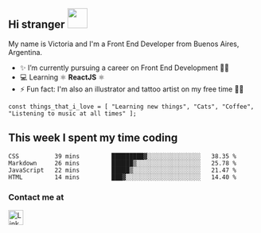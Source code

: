 ## Hi stranger  <img src="https://image.flaticon.com/icons/svg/620/620768.svg" width="40px">

My name is Victoria and I'm a Front End Developer from Buenos Aires, Argentina.
- ✨ I’m currently pursuing a career on Front End Development 👩‍💻
- 💻 Learning ⚛️ <b>ReactJS</b> ⚛️
- ⚡ Fun fact: I'm also an illustrator and tattoo artist on my free time 💉🐍

``const things_that_i_love = [
"Learning new things",
"Cats",
"Coffee",
"Listening to music at all times"
];``


## This week I spent my time coding

<!--START_SECTION:waka-->
```text
CSS          39 mins         █████████▓░░░░░░░░░░░░░░░   38.35 % 
Markdown     26 mins         ██████▒░░░░░░░░░░░░░░░░░░   25.78 % 
JavaScript   22 mins         █████▒░░░░░░░░░░░░░░░░░░░   21.47 % 
HTML         14 mins         ███▓░░░░░░░░░░░░░░░░░░░░░   14.40 % 
```
<!--END_SECTION:waka-->

### Contact me at <br>
<a href="https://www.linkedin.com/in/victoria-suarez1997/"><img src="https://image.flaticon.com/icons/svg/174/174857.svg" width="30px" alt="Linkedin log"/></a>
